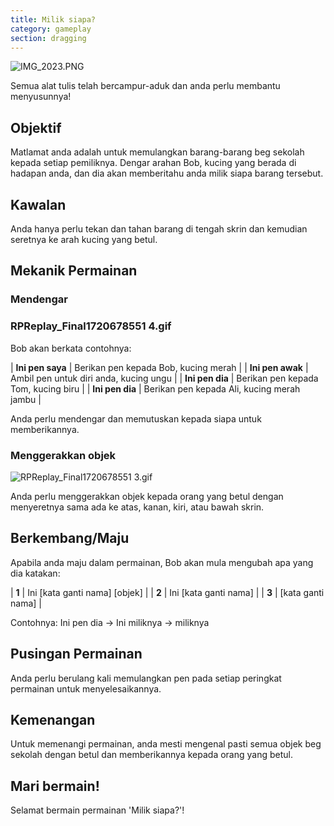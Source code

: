 ```yaml
---
title: Milik siapa?
category: gameplay
section: dragging
---
```

![IMG_2023.PNG](https://help.studycat.com/hc/article_attachments/34966103260825)

Semua alat tulis telah bercampur-aduk dan anda perlu membantu menyusunnya!

## Objektif

Matlamat anda adalah untuk memulangkan barang-barang beg sekolah kepada setiap pemiliknya. Dengar arahan Bob, kucing yang berada di hadapan anda, dan dia akan memberitahu anda milik siapa barang tersebut.

## Kawalan

Anda hanya perlu tekan dan tahan barang di tengah skrin dan kemudian seretnya ke arah kucing yang betul.

## Mekanik Permainan

### Mendengar

### RPReplay_Final1720678551 4.gif

Bob akan berkata contohnya:

| **Ini pen saya** | Berikan pen kepada Bob, kucing merah |
| **Ini pen awak** | Ambil pen untuk diri anda, kucing ungu |
| **Ini pen dia** | Berikan pen kepada Tom, kucing biru |
| **Ini pen dia** | Berikan pen kepada Ali, kucing merah jambu |

Anda perlu mendengar dan memutuskan kepada siapa untuk memberikannya.

### Menggerakkan objek

![RPReplay_Final1720678551 3.gif](https://help.studycat.com/hc/article_attachments/34966668424601)

Anda perlu menggerakkan objek kepada orang yang betul dengan menyeretnya sama ada ke atas, kanan, kiri, atau bawah skrin.

## Berkembang/Maju

Apabila anda maju dalam permainan, Bob akan mula mengubah apa yang dia katakan:

| **1** | Ini [kata ganti nama] [objek] |
| **2** | Ini [kata ganti nama] |
| **3** | [kata ganti nama] |

Contohnya:
Ini pen dia -> Ini miliknya -> miliknya

## Pusingan Permainan

Anda perlu berulang kali memulangkan pen pada setiap peringkat permainan untuk menyelesaikannya.

## Kemenangan

Untuk memenangi permainan, anda mesti mengenal pasti semua objek beg sekolah dengan betul dan memberikannya kepada orang yang betul.

## Mari bermain!

Selamat bermain permainan 'Milik siapa?'!